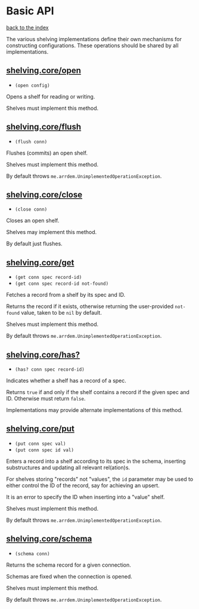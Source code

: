 # Basic API

[back to the index](/README.md#usage)

The various shelving implementations define their own mechanisms for constructing
configurations. These operations should be shared by all implementations.

## [shelving.core/open](shelving/core.clj#L41)
 - `(open config)`

Opens a shelf for reading or writing.

Shelves must implement this method.

## [shelving.core/flush](shelving/core.clj#L53)
 - `(flush conn)`

Flushes (commits) an open shelf.

Shelves must implement this method.

By default throws `me.arrdem.UnimplementedOperationException`.

## [shelving.core/close](shelving/core.clj#L67)
 - `(close conn)`

Closes an open shelf.

Shelves may implement this method.

By default just flushes.

## [shelving.core/get](shelving/core.clj#L82)
 - `(get conn spec record-id)`
 - `(get conn spec record-id not-found)`

Fetches a record from a shelf by its spec and ID.

Returns the record if it exists, otherwise returning the user-provided `not-found` value, taken to be `nil` by default.

Shelves must implement this method.

By default throws `me.arrdem.UnimplementedOperationException`.

## [shelving.core/has?](shelving/core.clj#L98)
 - `(has? conn spec record-id)`

Indicates whether a shelf has a record of a spec.

Returns `true` if and only if the shelf contains a record if the given spec and ID.  Otherwise must return `false`.

Implementations may provide alternate implementations of this method.

## [shelving.core/put](shelving/core.clj#L116)
 - `(put conn spec val)`
 - `(put conn spec id val)`

Enters a record into a shelf according to its spec in the schema, inserting substructures and updating all relevant rel(ation)s.

For shelves storing "records" not "values", the `id` parameter may be used to either control the ID of the record, say for achieving an upsert.

It is an error to specify the ID when inserting into a "value" shelf.

Shelves must implement this method.

By default throws `me.arrdem.UnimplementedOperationException`.

## [shelving.core/schema](shelving/core.clj#L138)
 - `(schema conn)`

Returns the schema record for a given connection.

Schemas are fixed when the connection is opened.

Shelves must implement this method.

By default throws `me.arrdem.UnimplementedOperationException`.

